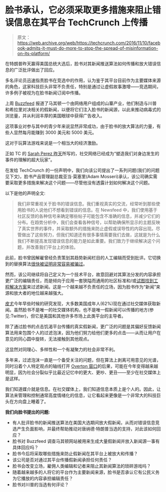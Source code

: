 # 脸书承认，它必须采取更多措施来阻止错误信息在其平台 TechCrunch 上传播

> 原文：<https://web.archive.org/web/https://techcrunch.com/2016/11/10/facebook-admits-it-must-do-more-to-stop-the-spread-of-misinformation-on-its-platform/>

在特朗普昨天赢得美国总统大选后，脸书对其新闻推送算法如何传播和放大错误信息的广泛批评做出了回应。

多名评论员迅速指责脸书在竞选中的作用，认为鉴于其平台目前作为主要媒体来源的角色，这家科技巨头非常不负责任，特别是通过让虚假故事激增——竞选期间，许多例子被视为在脸书新闻订阅中传播。

上周 [Buzzfeed](https://web.archive.org/web/20230130101824/https://www.buzzfeed.com/craigsilverman/how-macedonia-became-a-global-hub-for-pro-trump-misinfo) 报道了马其顿一个由网络用户组成的山寨产业，他们制造与川普和希拉里对决相关的假新闻，以便将它们注入脸书的新闻源，以此来推动病毒式的浏览量，并从利润丰厚的美国眼球中获得广告收入。

这项事业对参与其中的青少年来说显然非常成功，由于脸书的放大算法的力量，有些人显然每月能赚到 3000 美元和 5000 美元。

这对于玩算法游戏来说是一个相当大的经济激励。

正如 TC 的 [Sarah Perez 昨天](https://web.archive.org/web/20230130101824/https://techcrunch.com/2016/11/09/rigged/)所写的，社交网络已经成为“塑造我们对身边发生的事件的理解的超大玩家”。

在发给 TechCrunch 的一份声明中，我们向该公司提出了一系列问题(我们的问题见下文)，脸书产品管理副总裁亚当·莫塞里(Adam Mosseri)承认，该公司确实需要采取更多措施来解决这个问题——尽管他没有透露计划如何解决这个问题。

以下是他的声明全文:

> 我们非常重视关于脸书的错误信息。我们重视真实的交流，经常听到那些使用脸书的人说他们不想看到错误的信息。在 Newsfeed 中，我们使用基于社区反馈的各种信号来确定哪些帖子可能包含不准确的信息，并减少它们的分布。在趋势分析中，我们会查看各种信号，以帮助确保所显示的主题反映了真实世界的事件，并采取额外的措施来防止虚假或误导性的内容出现。尽管做出了这些努力，但我们知道还有很多事情需要我们去做，这就是为什么我们不断提高发现错误信息的能力是如此重要。我们致力于继续解决这个问题，并改善我们平台上的体验。

此前，脸书曾因解雇曾经负责策划其趋势新闻栏目的人工编辑而受到批评。它切换到的替换算法[很快被证明非常容易被骗过](https://web.archive.org/web/20230130101824/https://techcrunch.com/2016/08/29/facebooks-trending-topics-algorithm-mistake/)。

然而，该公司继续将自己定义为一个技术平台，故意回避对其算法分发的内容承担更广泛的编辑责任，而是倾向于应用一套狭隘而通用的社区标准和/或[试图找到工程解决方案](https://web.archive.org/web/20230130101824/https://techcrunch.com/2016/08/04/facebook-clickbait/)来过滤新闻。这是一个越来越不负责任的立场，因为脸书作为“新闻”来源和放大者的地位越来越强大。

[皮尤](https://web.archive.org/web/20230130101824/http://www.journalism.org/2016/05/26/news-use-across-social-media-platforms-2016/)今年早些时候的研究发现，大多数美国成年人(62%)现在通过社交媒体获取新闻。虽然脸书不是唯一的社交媒体机构，也不是唯一假新闻可以传播的地方(参见:Twitter)，但它是美国和其他许多市场上此类平台的主导者。

除了通过脸书的点击饥渴平台传播的真实假新闻，更广泛的问题是其偏好反馈新闻算法用来包围个人的过滤泡沫，因为他们努力给他们更多的点击——从而让用户在意见的同心圆中旋转，无法接触到其他观点。

这显然对同理心、多样性和一个有凝聚力的社会非常不利。

多年来，过滤泡沫一直是一个备受关注的问题，但在算法上剥离可用意见的光谱，同时沿着个人特定观点的轴线打开 [Overton 窗口](https://web.archive.org/web/20230130101824/https://en.wikipedia.org/wiki/Overton_window)的后果，可能在今年变得越来越明显，因为社会分裂似乎比最近记忆中的更大、更吵、更丑——至少在社交媒体上是这样。

我们知道媒介就是信息。在社交媒体上，我们知道信息本质上是个人的。因此，让算法来管理和控制通常高度情绪化的信息，让它看起来更像是一个非常大的科技巨头在方向盘上睡着了。

**我们向脸书提出的问题:**

*   有人批评脸书的新闻推送算法在美国大选期间放大假新闻，从而对错误信息竞选产生负面影响，并最终帮助推动对唐纳德·特朗普当选的支持，对此该如何回应？
*   脸书对 Buzzfeed 调查马其顿网站被用来生成大量假新闻并放入新闻源一事有具体回应吗？
*   脸书今后将采取哪些措施来防止假新闻在其平台上被放大和传播？
*   该公司是否对通过其平台传播假新闻承担任何责任？
*   脸书会改变立场，雇佣人类编辑和记者来阻止其新闻算法的琐碎游戏吗？
*   随着越来越多的人将它的平台作为主要新闻来源，脸书是否承认它有公民义务为它播放的内容承担编辑责任？
*   脸书对川普的当选有何评论？